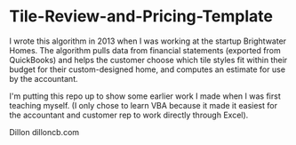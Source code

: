 # Tile-Review-and-Pricing-Template
I wrote this algorithm in 2013 when I was working at the startup Brightwater Homes. The algorithm pulls data from financial statements (exported from QuickBooks) and helps the customer choose which tile styles fit within their budget for their custom-designed home, and computes an estimate for use by the accountant.

I'm putting this repo up to show some earlier work I made when I was first teaching myself. (I only chose to learn VBA because it made it easiest for the accountant and customer rep to work directly through Excel).

Dillon
dilloncb.com
